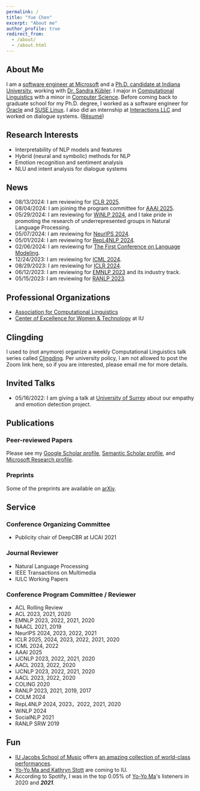 ```yaml
---
permalink: /
title: "Yue Chen"
excerpt: "About me"
author_profile: true
redirect_from: 
  - /about/
  - /about.html
---
```



## About Me

I am a [software engineer at Microsoft](https://www.microsoft.com/en-us/research/people/chenyue/) and a [Ph.D. candidate at Indiana University](https://linguistics.indiana.edu/about/graduate-students/index.html), working with [Dr. Sandra Kübler](https://cl.indiana.edu/~skuebler/). I major in [Computational Linguistics](https://cl.indiana.edu) with a minor in [Computer Science](https://cs.indiana.edu). Before coming back to graduate school for my Ph.D. degree, I worked as a software engineer for [Oracle](https://www.oracle.com) and [SUSE Linux](https://www.suse.com). I also did an internship at [Interactions LLC](https://www.interactions.com/ai-technology/) and worked on dialogue systems. ([Résumé](https://chenyueg.github.io/files/yue_chen_resume_public.pdf))

## Research Interests

- Interpretability of NLP models and features
- Hybrid (neural and symbolic) methods for NLP
- Emotion recognition and sentiment analysis
- NLU and intent analysis for dialogue systems

## News

- 08/13/2024: I am reviewing for [ICLR 2025](https://iclr.cc/).
- 08/04/2024: I am joining the program committee for [AAAI 2025](https://aaai.org/Conferences/AAAI-25/).
- 05/29/2024: I am reviewing for [WiNLP 2024](https://www.winlp.org/), and I take pride in promoting the research of underrepresented groups in Natural Language Processing.
- 05/07/2024: I am reviewing for [NeurIPS 2024](https://neurips.cc/).
- 05/01/2024: I am reviewing for [RepL4NLP 2024](https://sites.google.com/view/repl4nlp2024).
- 02/06/2024: I am reviewing for [The First Conference on Language Modeling](https://colmweb.org/).
- 12/24/2023: I am reviewing for [ICML 2024](https://icml.cc/Conferences/2024).
- 08/29/2023: I am reviewing for [ICLR 2024](https://iclr.cc/).
- 06/12/2023: I am reviewing for [EMNLP 2023](https://2023.emnlp.org/) and its industry track.
- 05/15/2023: I am reviewing for [RANLP 2023](https://ranlp.org/ranlp2023/).

## Professional Organizations

- [Association for Computational Linguistics](https://www.aclweb.org)
- [Center of Excellence for Women & Technology](https://womenandtech.indiana.edu/) at IU

## Clingding

I used to (not anymore) organize a weekly Computational Linguistics talk series called [Clingding](https://cl.indiana.edu/clingding.html). Per university policy, I am not allowed to post the Zoom link here, so if you are interested, please email me for more details.

## Invited Talks

- 05/16/2022: I am giving a talk at [University of Surrey](https://www.surrey.ac.uk/) about our empathy and emotion detection project.

## Publications

### Peer-reviewed Papers

Please see my [Google Scholar profile](https://scholar.google.com/citations?user=_s9di4AAAAAJ&hl=en), [Semantic Scholar profile](https://www.semanticscholar.org/author/Yue-Chen/1990636), and [Microsoft Research profile](https://www.microsoft.com/en-us/research/people/chenyue/).

### Preprints

Some of the preprints are available on [arXiv](https://arxiv.org/a/chen_y_11.html). 

## Service

### Conference Organizing Committee

- Publicity chair of DeepCBR at IJCAI 2021

### Journal Reviewer

- Natural Language Processing
- IEEE Transactions on Multimedia
- IULC Working Papers

### Conference Program Committee / Reviewer

- ACL Rolling Review 
- ACL 2023, 2021, 2020
- EMNLP 2023, 2022, 2021, 2020
- NAACL 2021, 2019
- NeurIPS 2024, 2023, 2022, 2021
- ICLR 2025, 2024, 2023, 2022, 2021, 2020
- ICML 2024, 2022
- AAAI 2025
- IJCNLP 2023, 2022, 2021, 2020
- AACL 2023, 2022, 2020
- IJCNLP 2023, 2022, 2021, 2020
- AACL 2023, 2022, 2020
- COLING 2020
- RANLP 2023, 2021, 2019, 2017
- COLM 2024
- RepL4NLP 2024, 2023，2022, 2021, 2020
- WiNLP 2024
- SocialNLP 2021
- RANLP SRW 2019

##  Fun

- [IU Jacobs School of Music](https://music.indiana.edu) offers [an amazing collection of world-class performances](https://events.iu.edu/musiciub/).
- [Yo-Yo Ma and Kathryn Stott](https://www.iuauditorium.com/events/detail/yo-yo-ma-2022) are coming to IU. 
- According to Spotify, I was in the top 0.05% of [Yo-Yo Ma](https://www.yo-yoma.com)'s listeners in 2020 and ***2021***.
